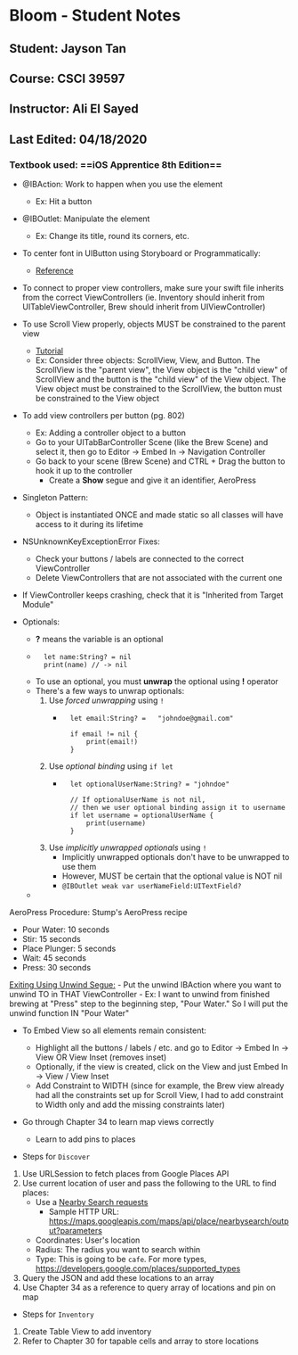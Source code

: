 # Bloom - Student Notes 

## Student: Jayson Tan
## Course: CSCI 39597
## Instructor: Ali El Sayed
## Last Edited: 04/18/2020

### Textbook used: ==**iOS Apprentice 8th Edition**==

- @IBAction: Work to happen when you use the element
    - Ex: Hit a button

- @IBOutlet: Manipulate the element
    - Ex: Change its title, round its corners, etc.

- To center font in UIButton using Storyboard or Programmatically:
    - [Reference](https://stackoverflow.com/questions/30679370/swift-uibutton-with-two-lines-of-text)

- To connect to proper view controllers, make sure your swift file inherits from the correct ViewControllers (ie. Inventory should inherit from UITableViewController, Brew should inherit from UIViewController)

- To use Scroll View properly, objects MUST be constrained to the parent view
    - [Tutorial](https://medium.com/@pradeep_chauhan/how-to-configure-a-uiscrollview-with-auto-layout-in-interface-builder-218dcb4022d7)
    - Ex: Consider three objects: ScrollView, View, and Button. The ScrollView is the "parent view",
        the View object is the "child view" of ScrollView and the button is the "child view" of
        the View object. The View object must be constrained to the ScrollView, the button must
        be constrained to the View object
        
- To add view controllers per button (pg. 802)
    - Ex: Adding a controller object to a button
    - Go to your UITabBarController Scene (like the Brew Scene) and select it, then go to Editor -> Embed In -> Navigation Controller
    - Go back to your scene (Brew Scene) and CTRL + Drag the button to hook it up to the controller
        - Create a **Show** segue and give it an identifier, AeroPress

- Singleton Pattern: 
    - Object is instantiated ONCE and made static so all classes will have access to it during its lifetime

- NSUnknownKeyExceptionError Fixes:
    - Check your buttons / labels are connected to the correct ViewController
    - Delete ViewControllers that are not associated with the current one

- If ViewController keeps crashing, check that it is "Inherited from Target Module"

- Optionals:
    - **?** means the variable is an optional
    - ```
        let name:String? = nil
        print(name) // -> nil
        ```
    - To use an optional, you must **unwrap** the optional using **!** operator
    - There's a few ways to unwrap optionals: 
        1. Use *forced unwrapping* using `!` 
            - ```
                let email:String? =   "johndoe@gmail.com"
                
                if email != nil {
                    print(email!)
                }
                ```
        2. Use *optional binding* using `if let`
            - ```
                let optionalUserName:String? = "johndoe"
                
                // If optionalUserName is not nil, 
                // then we user optional binding assign it to username
                if let username = optionalUserName {
                    print(username)
                }
                ```
        3. Use *implicitly unwrapped optionals* using `!`
            - Implicitly unwrapped optionals don't have to be unwrapped to use them
            - However, MUST be certain that the optional value is NOT nil
            - `@IBOutlet weak var userNameField:UITextField?`
    -  

AeroPress Procedure:
Stump's AeroPress recipe
- Pour Water: 10 seconds
- Stir: 15 seconds
- Place Plunger: 5 seconds
- Wait: 45 seconds
- Press: 30 seconds


[Exiting Using Unwind Segue:](https://stackoverflow.com/questions/30052587/how-can-i-go-back-to-the-initial-view-controller-in-swift)
    - Put the unwind IBAction where you want to unwind TO in THAT ViewController 
    - Ex: I want to unwind from finished brewing at "Press" step to the beginning step, "Pour Water." So I will put the unwind function IN "Pour Water"

- To Embed View so all elements remain consistent:
    - Highlight all the buttons / labels / etc. and go to Editor -> Embed In -> View OR View Inset (removes inset) 
    - Optionally, if the view is created, click on the View and just Embed In -> View / View Inset
    - Add Constraint to WIDTH (since for example, the Brew view already had all the constraints set up for Scroll View, I had to add constraint to Width only and add the missing constraints later)

- Go through Chapter 34 to learn map views correctly
    - Learn to add pins to places

- Steps for `Discover`
1. Use URLSession to fetch places from Google Places API
2. Use current location of user and pass the following to the URL to find places:
    - Use a [Nearby Search requests](https://developers.google.com/places/web-service/search#PlaceSearchRequests)
        - Sample HTTP URL: <https://maps.googleapis.com/maps/api/place/nearbysearch/output?parameters>
    - Coordinates: User's location
    - Radius: The radius you want to search within
    - Type: This is going to be `cafe`. For more types, <https://developers.google.com/places/supported_types>
3. Query the JSON and add these locations to an array
4. Use Chapter 34 as a reference to query array of locations and pin on map

- Steps for `Inventory`
1. Create Table View to add inventory
2. Refer to Chapter 30 for tapable cells and array to store locations

